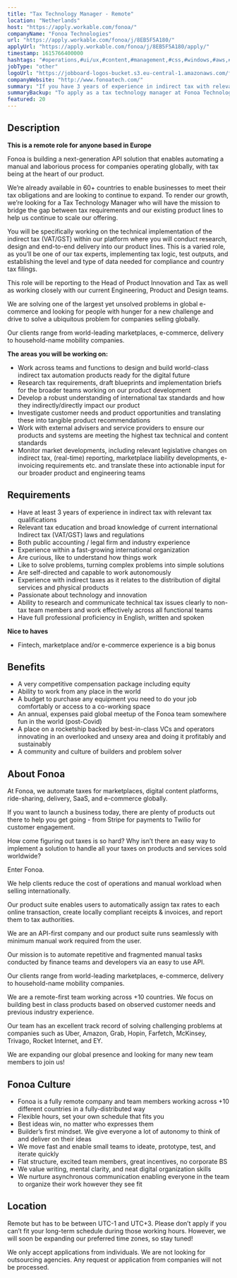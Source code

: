 ```yaml
---
title: "Tax Technology Manager - Remote"
location: "Netherlands"
host: "https://apply.workable.com/fonoa/"
companyName: "Fonoa Technologies"
url: "https://apply.workable.com/fonoa/j/8EB5F5A180/"
applyUrl: "https://apply.workable.com/fonoa/j/8EB5F5A180/apply/"
timestamp: 1615766400000
hashtags: "#operations,#ui/ux,#content,#management,#css,#windows,#aws,#translation,#marketing,#office"
jobType: "other"
logoUrl: "https://jobboard-logos-bucket.s3.eu-central-1.amazonaws.com/fonoa-technologies"
companyWebsite: "http://www.fonoatech.com/"
summary: "If you have 3 years of experience in indirect tax with relevant tax qualifications, consider applying to Fonoa Technologies's job post for a new tax technology manager."
summaryBackup: "To apply as a tax technology manager at Fonoa Technologies, you preferably need to have some knowledge of: #operations, #ui/ux, #content."
featured: 20
---
```


## Description

**This is a remote role for anyone based in Europe**

Fonoa is building a next-generation API solution that enables automating a manual and laborious process for companies operating globally, with tax being at the heart of our product.

We’re already available in 60+ countries to enable businesses to meet their tax obligations and are looking to continue to expand. To render our growth, we’re looking for a Tax Technology Manager who will have the mission to bridge the gap between tax requirements and our existing product lines to help us continue to scale our offering.

You will be specifically working on the technical implementation of the indirect tax (VAT/GST) within our platform where you will conduct research, design and end-to-end delivery into our product lines. This is a varied role, as you’ll be one of our tax experts, implementing tax logic, test outputs, and establishing the level and type of data needed for compliance and country tax filings.

This role will be reporting to the Head of Product Innovation and Tax as well as working closely with our current Engineering, Product and Design teams.

We are solving one of the largest yet unsolved problems in global e-commerce and looking for people with hunger for a new challenge and drive to solve a ubiquitous problem for companies selling globally.

Our clients range from world-leading marketplaces, e-commerce, delivery to household-name mobility companies.

**The areas you will be working on:**

*   Work across teams and functions to design and build world-class indirect tax automation products ready for the digital future
*   Research tax requirements, draft blueprints and implementation briefs for the broader teams working on our product development
*   Develop a robust understanding of international tax standards and how they indirectly/directly impact our product
*   Investigate customer needs and product opportunities and translating these into tangible product recommendations
*   Work with external advisers and service providers to ensure our products and systems are meeting the highest tax technical and content standards
*   Monitor market developments, including relevant legislative changes on indirect tax, (real-time) reporting, marketplace liability developments, e-invoicing requirements etc. and translate these into actionable input for our broader product and engineering teams

## Requirements

*   Have at least 3 years of experience in indirect tax with relevant tax qualifications
*   Relevant tax education and broad knowledge of current international Indirect tax (VAT/GST) laws and regulations
*   Both public accounting / legal firm and industry experience
*   Experience within a fast-growing international organization
*   Are curious, like to understand how things work
*   Like to solve problems, turning complex problems into simple solutions
*   Are self-directed and capable to work autonomously
*   Experience with indirect taxes as it relates to the distribution of digital services and physical products
*   Passionate about technology and innovation
*   Ability to research and communicate technical tax issues clearly to non-tax team members and work effectively across all functional teams
*   Have full professional proficiency in English, written and spoken

**Nice to haves**

*   Fintech, marketplace and/or e-commerce experience is a big bonus

## Benefits

*   A very competitive compensation package including equity
*   Ability to work from any place in the world
*   A budget to purchase any equipment you need to do your job comfortably or access to a co-working space
*   An annual, expenses paid global meetup of the Fonoa team somewhere fun in the world (post-Covid)
*   A place on a rocketship backed by best-in-class VCs and operators innovating in an overlooked and unsexy area and doing it profitably and sustainably
*   A community and culture of builders and problem solver

## About Fonoa

At Fonoa, we automate taxes for marketplaces, digital content platforms, ride-sharing, delivery, SaaS, and e-commerce globally.

If you want to launch a business today, there are plenty of products out there to help you get going - from Stripe for payments to Twilio for customer engagement.

How come figuring out taxes is so hard? Why isn’t there an easy way to implement a solution to handle all your taxes on products and services sold worldwide?

Enter Fonoa.

We help clients reduce the cost of operations and manual workload when selling internationally.

Our product suite enables users to automatically assign tax rates to each online transaction, create locally compliant receipts & invoices, and report them to tax authorities.

We are an API-first company and our product suite runs seamlessly with minimum manual work required from the user.

Our mission is to automate repetitive and fragmented manual tasks conducted by finance teams and developers via an easy to use API.

Our clients range from world-leading marketplaces, e-commerce, delivery to household-name mobility companies.

We are a remote-first team working across +10 countries. We focus on building best in class products based on observed customer needs and previous industry experience.

Our team has an excellent track record of solving challenging problems at companies such as Uber, Amazon, Grab, Hopin, Farfetch, McKinsey, Trivago, Rocket Internet, and EY.

We are expanding our global presence and looking for many new team members to join us!

## Fonoa Culture

*   Fonoa is a fully remote company and team members working across +10 different countries in a fully-distributed way
*   Flexible hours, set your own schedule that fits you
*   Best ideas win, no matter who expresses them
*   Builder’s first mindset. We give everyone a lot of autonomy to think of and deliver on their ideas
*   We move fast and enable small teams to ideate, prototype, test, and iterate quickly
*   Flat structure, excited team members, great incentives, no corporate BS
*   We value writing, mental clarity, and neat digital organization skills
*   We nurture asynchronous communication enabling everyone in the team to organize their work however they see fit

## Location

Remote but has to be between UTC-1 and UTC+3. Please don’t apply if you can’t fit your long-term schedule during those working hours. However, we will soon be expanding our preferred time zones, so stay tuned!

We only accept applications from individuals. We are not looking for outsourcing agencies. Any request or application from companies will not be processed.
